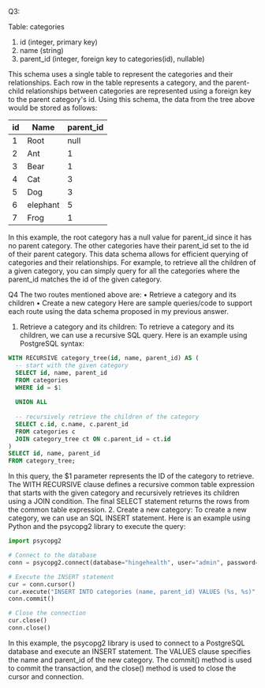 
Q3:

Table: categories
1.	id (integer, primary key)
2.	name (string)
3.	parent_id (integer, foreign key to categories(id), nullable)

This schema uses a single table to represent the categories and their relationships. Each row in the table represents a category, and the parent-child relationships between categories are represented using a foreign key to the parent category's id.
Using this schema, the data from the tree above would be stored as follows:

| id | Name     | parent_id |
|----|----------|-----------|
| 1  | Root     | null      |
| 2  | Ant      | 1         |
| 3  | Bear     | 1         |
| 4  | Cat      | 3         |
| 5  | Dog      | 3         |
| 6  | elephant | 5         |
| 7  | Frog     | 1         |

In this example, the root category has a null value for parent_id since it has no parent category. The other categories have their parent_id set to the id of their parent category.
This data schema allows for efficient querying of categories and their relationships. For example, to retrieve all the children of a given category, you can simply query for all the categories where the parent_id matches the id of the given category.



Q4
The two routes mentioned above are:
•	Retrieve a category and its children
•	Create a new category
Here are sample queries/code to support each route using the data schema proposed in my previous answer.
1.	Retrieve a category and its children:
To retrieve a category and its children, we can use a recursive SQL query. Here is an example using PostgreSQL syntax:

```sql
WITH RECURSIVE category_tree(id, name, parent_id) AS (
  -- start with the given category
  SELECT id, name, parent_id
  FROM categories
  WHERE id = $1
  
  UNION ALL
  
  -- recursively retrieve the children of the category
  SELECT c.id, c.name, c.parent_id
  FROM categories c
  JOIN category_tree ct ON c.parent_id = ct.id
)
SELECT id, name, parent_id
FROM category_tree;
```

In this query, the $1 parameter represents the ID of the category to retrieve. The WITH RECURSIVE clause defines a recursive common table expression that starts with the given category and recursively retrieves its children using a JOIN condition. The final SELECT statement returns the rows from the common table expression.
2.	Create a new category:
To create a new category, we can use an SQL INSERT statement. Here is an example using Python and the psycopg2 library to execute the query:

```python
import psycopg2

# Connect to the database
conn = psycopg2.connect(database="hingehealth", user="admin", password="password", host="localhost", port="5432")

# Execute the INSERT statement
cur = conn.cursor()
cur.execute("INSERT INTO categories (name, parent_id) VALUES (%s, %s)", ("new category", 3))
conn.commit()

# Close the connection
cur.close()
conn.close()
```
In this example, the psycopg2 library is used to connect to a PostgreSQL database and execute an INSERT statement. The VALUES clause specifies the name and parent_id of the new category. The commit() method is used to commit the transaction, and the close() method is used to close the cursor and connection.
